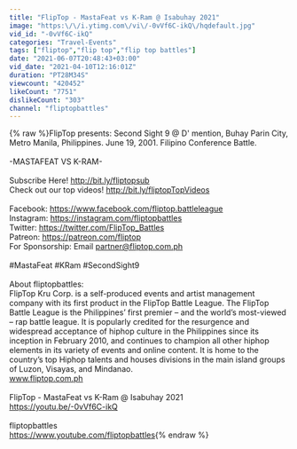 ```yaml
---
title: "FlipTop - MastaFeat vs K-Ram @ Isabuhay 2021"
image: "https:\/\/i.ytimg.com\/vi\/-0vVf6C-ikQ\/hqdefault.jpg"
vid_id: "-0vVf6C-ikQ"
categories: "Travel-Events"
tags: ["fliptop","flip top","flip top battles"]
date: "2021-06-07T20:48:43+03:00"
vid_date: "2021-04-10T12:16:01Z"
duration: "PT28M34S"
viewcount: "420452"
likeCount: "7751"
dislikeCount: "303"
channel: "fliptopbattles"
---
```

{% raw %}FlipTop presents: Second Sight 9 @ D' mention, Buhay Parin City, Metro Manila, Philippines. June 19, 2001. Filipino Conference Battle.<br /><br />-MASTAFEAT VS K-RAM-<br /><br />Subscribe Here! <a rel="nofollow" target="blank" href="http://bit.ly/fliptopsub">http://bit.ly/fliptopsub</a><br />Check out our top videos! <a rel="nofollow" target="blank" href="http://bit.ly/fliptopTopVideos">http://bit.ly/fliptopTopVideos</a><br /><br />Facebook: <a rel="nofollow" target="blank" href="https://www.facebook.com/fliptop.battleleague">https://www.facebook.com/fliptop.battleleague</a><br />Instagram: <a rel="nofollow" target="blank" href="https://instagram.com/fliptopbattles">https://instagram.com/fliptopbattles</a><br />Twitter: <a rel="nofollow" target="blank" href="https://twitter.com/FlipTop_Battles">https://twitter.com/FlipTop_Battles</a><br />Patreon: <a rel="nofollow" target="blank" href="https://patreon.com/fliptop">https://patreon.com/fliptop</a><br />For Sponsorship: Email partner@fliptop.com.ph <br /><br />#MastaFeat #KRam #SecondSight9<br /><br />About fliptopbattles:<br />FlipTop Kru Corp. is a self-produced events and artist management company with its first product in the FlipTop Battle League. The FlipTop Battle League is the Philippines’ first premier – and the world’s most-viewed – rap battle league. It is popularly credited for the resurgence and widespread acceptance of hiphop culture in the Philippines since its inception in February 2010, and continues to champion all other hiphop elements in its variety of events and online content. It is home to the country’s top Hiphop talents and houses divisions in the main island groups of Luzon, Visayas, and Mindanao.<br />www.fliptop.com.ph<br /><br />FlipTop - MastaFeat vs K-Ram @ Isabuhay 2021<br /><a rel="nofollow" target="blank" href="https://youtu.be/-0vVf6C-ikQ">https://youtu.be/-0vVf6C-ikQ</a><br /><br />fliptopbattles<br /><a rel="nofollow" target="blank" href="https://www.youtube.com/fliptopbattles">https://www.youtube.com/fliptopbattles</a>{% endraw %}
